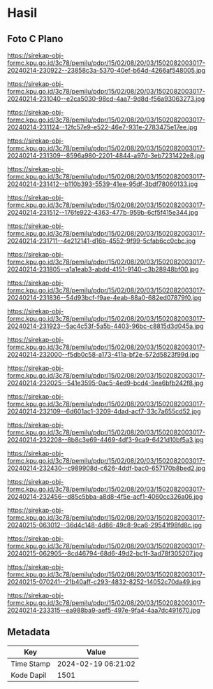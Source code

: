 # Hasil

## Foto C Plano

https://sirekap-obj-formc.kpu.go.id/3c78/pemilu/pdpr/15/02/08/20/03/1502082003017-20240214-230922--23858c3a-5370-40ef-b64d-4266af548005.jpg

https://sirekap-obj-formc.kpu.go.id/3c78/pemilu/pdpr/15/02/08/20/03/1502082003017-20240214-231040--e2ca5030-98cd-4aa7-9d8d-f56a93063273.jpg

https://sirekap-obj-formc.kpu.go.id/3c78/pemilu/pdpr/15/02/08/20/03/1502082003017-20240214-231124--12fc57e9-e522-46e7-931e-2783475e17ee.jpg

https://sirekap-obj-formc.kpu.go.id/3c78/pemilu/pdpr/15/02/08/20/03/1502082003017-20240214-231309--8596a980-2201-4844-a97d-3eb7231422e8.jpg

https://sirekap-obj-formc.kpu.go.id/3c78/pemilu/pdpr/15/02/08/20/03/1502082003017-20240214-231412--b110b393-5539-41ee-95df-3bdf78060133.jpg

https://sirekap-obj-formc.kpu.go.id/3c78/pemilu/pdpr/15/02/08/20/03/1502082003017-20240214-231512--176fe922-4363-477b-959b-6cf5f415e344.jpg

https://sirekap-obj-formc.kpu.go.id/3c78/pemilu/pdpr/15/02/08/20/03/1502082003017-20240214-231711--4e212141-d16b-4552-9f99-5cfab6cc0cbc.jpg

https://sirekap-obj-formc.kpu.go.id/3c78/pemilu/pdpr/15/02/08/20/03/1502082003017-20240214-231805--a1a1eab3-abdd-4151-9140-c3b28948bf00.jpg

https://sirekap-obj-formc.kpu.go.id/3c78/pemilu/pdpr/15/02/08/20/03/1502082003017-20240214-231836--54d93bcf-f9ae-4eab-88a0-682ed07879f0.jpg

https://sirekap-obj-formc.kpu.go.id/3c78/pemilu/pdpr/15/02/08/20/03/1502082003017-20240214-231923--5ac4c53f-5a5b-4403-96bc-c8815d3d045a.jpg

https://sirekap-obj-formc.kpu.go.id/3c78/pemilu/pdpr/15/02/08/20/03/1502082003017-20240214-232000--f5db0c58-a173-411a-bf2e-572d5823f99d.jpg

https://sirekap-obj-formc.kpu.go.id/3c78/pemilu/pdpr/15/02/08/20/03/1502082003017-20240214-232025--541e3595-0ac5-4ed9-bcd4-3ea6bfb242f8.jpg

https://sirekap-obj-formc.kpu.go.id/3c78/pemilu/pdpr/15/02/08/20/03/1502082003017-20240214-232109--6d601ac1-3209-4dad-acf7-33c7a655cd52.jpg

https://sirekap-obj-formc.kpu.go.id/3c78/pemilu/pdpr/15/02/08/20/03/1502082003017-20240214-232208--8b8c3e69-4469-4df3-9ca9-6421d10bf5a3.jpg

https://sirekap-obj-formc.kpu.go.id/3c78/pemilu/pdpr/15/02/08/20/03/1502082003017-20240214-232430--c989908d-c626-4ddf-bac0-657170b8bed2.jpg

https://sirekap-obj-formc.kpu.go.id/3c78/pemilu/pdpr/15/02/08/20/03/1502082003017-20240214-232456--d85c5bba-a8d8-4f5e-acf1-4060cc326a06.jpg

https://sirekap-obj-formc.kpu.go.id/3c78/pemilu/pdpr/15/02/08/20/03/1502082003017-20240215-063012--36d4c148-4d86-49c8-9ca6-29541f98fd8c.jpg

https://sirekap-obj-formc.kpu.go.id/3c78/pemilu/pdpr/15/02/08/20/03/1502082003017-20240215-062905--8cd46794-68d6-49d2-bc1f-3ad78f305207.jpg

https://sirekap-obj-formc.kpu.go.id/3c78/pemilu/pdpr/15/02/08/20/03/1502082003017-20240215-070241--21b40aff-c293-4832-8252-14052c70da49.jpg

https://sirekap-obj-formc.kpu.go.id/3c78/pemilu/pdpr/15/02/08/20/03/1502082003017-20240214-233315--ea988ba9-aef5-497e-9fa4-4aa7dc491670.jpg


## Metadata

| Key        | Value               |
| ---------- | ------------------- |
| Time Stamp | 2024-02-19 06:21:02 |
| Kode Dapil | 1501                |



